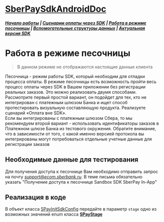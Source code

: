# [SberPaySdkAndroidDoc](https://sdkpay.github.io/SberPaySdkAndroidDoc/)

##### [Начало работы](https://sdkpay.github.io/SberPaySdkAndroidDoc/start) | [Сценарии оплаты через SDK](https://sdkpay.github.io/SberPaySdkAndroidDoc/payment_scripts) | [Работа в режиме посочницы](https://sdkpay.github.io/SberPaySdkAndroidDoc/sandbox_mode) | [Вспомогательные структуры данных](https://sdkpay.github.io/SberPaySdkAndroidDoc/data_structures) | [Актуальная версия SDK](https://sdkpay.github.io/SberPaySdkAndroidDoc/version)

# Работа в режиме песочницы

> В данном режиме не отображаются настоящие данные клиента

Песочница - режим работы SDK, который необходим для отладки процесса оплаты. В режиме песочницы есть возможность пройти весь процесс оплаты через SDK в Вашем приложении без регистрации реальных заказов. Это можно реализовать двумя способами.  
Рассмотрите первый простой вариант, он подойдет для тех, кто не интегрирован с платежным шлюзом Банка и ищет способ протестировать визуальную составляющую продукта. Реализуете сценарий «Оплата вне SDK».  
Если вы интегрированы с платежным шлюзом Сбера, то мы рекомендуем второй вариант - использовать идентификаторы заказов в Платежном шлюзе Банка из тестового окружения. Обратите внимание, что в зависимости от того, с какой именно версией протокола вы интегрированы могут потребоваться отдельные учетные данные для регистрации заказов

## Необходимые данные для тестирования

Для получения доступа к песочнице Вам необходимо отправить запрос на почту *support@ecom.sberbank.ru*. В теме письма обязательно указать "Получение доступа к песочнице Sandbox SDK SberPay In-App"

## Реализация в коде

В объект класса [SPayInitSdkConfig](https://sdkpay.github.io/SberPaySdkAndroidDoc/data_structures#spayinitsdkconfig) передайте в параметр `stage` одно из возможных значений enum класса **[SPayStage](https://sdkpay.github.io/SberPaySdkAndroidDoc/data_structures#spaystage)**
